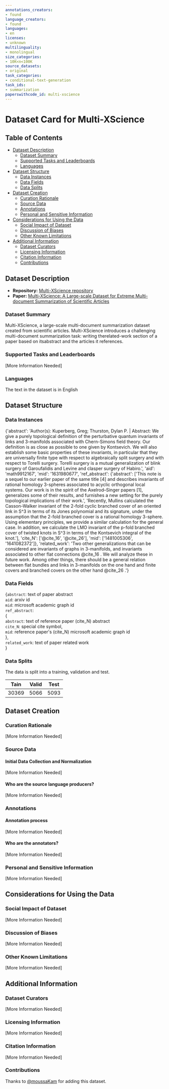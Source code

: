 ```yaml
---
annotations_creators:
- found
language_creators:
- found
languages:
- en
licenses:
- unknown
multilinguality:
- monolingual
size_categories:
- 10K<n<100K
source_datasets:
- original
task_categories:
- conditional-text-generation
task_ids:
- summarization
paperswithcode_id: multi-xscience
---
```


# Dataset Card for Multi-XScience

## Table of Contents
- [Dataset Description](#dataset-description)
  - [Dataset Summary](#dataset-summary)
  - [Supported Tasks and Leaderboards](#supported-tasks-and-leaderboards)
  - [Languages](#languages)
- [Dataset Structure](#dataset-structure)
  - [Data Instances](#data-instances)
  - [Data Fields](#data-fields)
  - [Data Splits](#data-splits)
- [Dataset Creation](#dataset-creation)
  - [Curation Rationale](#curation-rationale)
  - [Source Data](#source-data)
  - [Annotations](#annotations)
  - [Personal and Sensitive Information](#personal-and-sensitive-information)
- [Considerations for Using the Data](#considerations-for-using-the-data)
  - [Social Impact of Dataset](#social-impact-of-dataset)
  - [Discussion of Biases](#discussion-of-biases)
  - [Other Known Limitations](#other-known-limitations)
- [Additional Information](#additional-information)
  - [Dataset Curators](#dataset-curators)
  - [Licensing Information](#licensing-information)
  - [Citation Information](#citation-information)
  - [Contributions](#contributions)

## Dataset Description

- **Repository:** [Multi-XScience repository](https://github.com/yaolu/Multi-XScience)
- **Paper:** [Multi-XScience: A Large-scale Dataset for Extreme Multi-document Summarization of Scientific Articles](https://arxiv.org/abs/2010.14235)

### Dataset Summary

Multi-XScience, a large-scale multi-document summarization dataset created from scientific articles. Multi-XScience introduces a challenging multi-document summarization task: writing therelated-work section of a paper based on itsabstract and the articles it references.

### Supported Tasks and Leaderboards

[More Information Needed]

### Languages

The text in the dataset is in English

## Dataset Structure

### Data Instances

{'abstract': 'Author(s): Kuperberg, Greg; Thurston, Dylan P. | Abstract: We give a purely topological definition of the perturbative quantum invariants of links and 3-manifolds associated with Chern-Simons field theory. Our definition is as close as possible to one given by Kontsevich. We will also establish some basic properties of these invariants, in particular that they are universally finite type with respect to algebraically split surgery and with respect to Torelli surgery. Torelli surgery is a mutual generalization of blink surgery of Garoufalidis and Levine and clasper surgery of Habiro.',
 'aid': 'math9912167',
 'mid': '1631980677',
 'ref_abstract': {'abstract': ['This note is a sequel to our earlier paper of the same title [4] and describes invariants of rational homology 3-spheres associated to acyclic orthogonal local systems. Our work is in the spirit of the Axelrod–Singer papers [1], generalizes some of their results, and furnishes a new setting for the purely topological implications of their work.',
   'Recently, Mullins calculated the Casson-Walker invariant of the 2-fold cyclic branched cover of an oriented link in S^3 in terms of its Jones polynomial and its signature, under the assumption that the 2-fold branched cover is a rational homology 3-sphere. Using elementary principles, we provide a similar calculation for the general case. In addition, we calculate the LMO invariant of the p-fold branched cover of twisted knots in S^3 in terms of the Kontsevich integral of the knot.'],
  'cite_N': ['@cite_16', '@cite_26'],
  'mid': ['1481005306', '1641082372']},
 'related_work': 'Two other generalizations that can be considered are invariants of graphs in 3-manifolds, and invariants associated to other flat connections @cite_16 . We will analyze these in future work. Among other things, there should be a general relation between flat bundles and links in 3-manifolds on the one hand and finite covers and branched covers on the other hand @cite_26 .'}

### Data Fields

{`abstract`: text of paper abstract \
 `aid`: arxiv id \
 `mid`: microsoft academic graph id \
 `ref_abstract`: \
   { \
    `abstract`: text of reference paper (cite_N) abstract \
    `cite_N`: special cite symbol, \
    `mid`: reference paper's (cite_N) microsoft academic graph id \
   }, \
 `related_work`: text of paper related work \
 }

### Data Splits

The data is split into a training, validation and test.

| Tain   | Valid | Test |
| ------ | ----- | ---- |
| 30369  |  5066 | 5093 |


## Dataset Creation

### Curation Rationale

[More Information Needed]

### Source Data

#### Initial Data Collection and Normalization

[More Information Needed]

#### Who are the source language producers?

[More Information Needed]

### Annotations

#### Annotation process

[More Information Needed]

#### Who are the annotators?

[More Information Needed]

### Personal and Sensitive Information

[More Information Needed]

## Considerations for Using the Data

### Social Impact of Dataset

[More Information Needed]

### Discussion of Biases

[More Information Needed]

### Other Known Limitations

[More Information Needed]

## Additional Information

### Dataset Curators

[More Information Needed]

### Licensing Information

[More Information Needed]

### Citation Information

[More Information Needed]

### Contributions

Thanks to [@moussaKam](https://github.com/moussaKam) for adding this dataset.